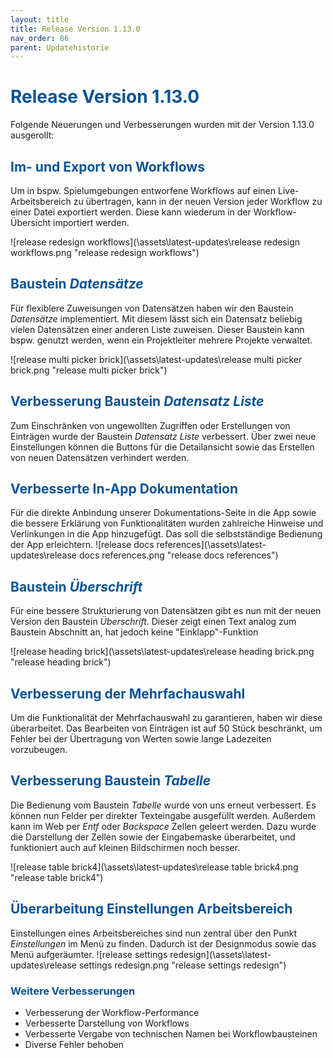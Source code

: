 ```yaml
---
layout: title
title: Release Version 1.13.0
nav_order: 86
parent: Updatehistorie
---
```


# <span style="color:#0b5394">**Release Version 1.13.0**</span>

Folgende Neuerungen und Verbesserungen wurden mit der Version 1.13.0 ausgerollt:

## <span style="color:#0b5394">**Im- und Export von Workflows**</span>

Um in bspw. Spielumgebungen entworfene Workflows auf einen Live-Arbeitsbereich zu übertragen, kann in der neuen Version jeder Workflow zu einer Datei exportiert werden. Diese kann wiederum in der Workflow-Übersicht importiert werden.

![release redesign workflows](\assets\latest-updates\release redesign workflows.png "release redesign workflows")

## <span style="color:#0b5394">**Baustein _Datensätze_**</span>

Für flexiblere Zuweisungen von Datensätzen haben wir den Baustein _Datensätze_ implementiert.
Mit diesem lässt sich ein Datensatz beliebig vielen Datensätzen einer anderen Liste zuweisen.
Dieser Baustein kann bspw. genutzt werden, wenn ein Projektleiter mehrere Projekte verwaltet.

![release multi picker brick](\assets\latest-updates\release multi picker brick.png "release multi picker brick")

## <span style="color:#0b5394">**Verbesserung Baustein _Datensatz Liste_**</span>

Zum Einschränken von ungewollten Zugriffen oder Erstellungen von Einträgen wurde der Baustein _Datensatz Liste_ verbessert. Über zwei neue Einstellungen können die Buttons für die Detailansicht sowie das Erstellen von neuen Datensätzen verhindert werden.

## <span style="color:#0b5394">**Verbesserte In-App Dokumentation**</span>

Für die direkte Anbindung unserer Dokumentations-Seite in die App sowie die bessere Erklärung von Funktionalitäten wurden zahlreiche Hinweise und Verlinkungen in die App hinzugefügt. Das soll die selbstständige Bedienung der App erleichtern.
![release docs references](\assets\latest-updates\release docs references.png "release docs references")

## <span style="color:#0b5394">**Baustein _Überschrift_**</span>

Für eine bessere Strukturierung von Datensätzen gibt es nun mit der neuen Version den Baustein _Überschrift_. Dieser zeigt einen Text analog zum Baustein Abschnitt an, hat jedoch keine "Einklapp"-Funktion

![release heading brick](\assets\latest-updates\release heading brick.png "release heading brick")

## <span style="color:#0b5394">**Verbesserung der Mehrfachauswahl**</span>

Um die Funktionalität der Mehrfachauswahl zu garantieren, haben wir diese überarbeitet. Das Bearbeiten von Einträgen ist auf 50 Stück beschränkt, um Fehler bei der Übertragung von Werten sowie lange Ladezeiten vorzubeugen.

## <span style="color:#0b5394">**Verbesserung Baustein _Tabelle_**</span>

Die Bedienung vom Baustein _Tabelle_ wurde von uns erneut verbessert. Es können nun Felder per direkter Texteingabe ausgefüllt werden. Außerdem kann im Web per _Entf_ oder _Backspace_ Zellen geleert werden. Dazu wurde die Darstellung der Zellen sowie der Eingabemaske überarbeitet, und funktioniert auch auf kleinen Bildschirmen noch besser.

![release table brick4](\assets\latest-updates\release table brick4.png "release table brick4")

## <span style="color:#0b5394">**Überarbeitung Einstellungen Arbeitsbereich**</span>

Einstellungen eines Arbeitsbereiches sind nun zentral über den Punkt _Einstellungen_ im Menü zu finden. Dadurch ist der Designmodus sowie das Menü aufgeräumter.
![release settings redesign](\assets\latest-updates\release settings redesign.png "release settings redesign")

### <span style="color:#0b5394">**Weitere Verbesserungen**</span>

-   Verbesserung der Workflow-Performance
-   Verbesserte Darstellung von Workflows
-   Verbesserte Vergabe von technischen Namen bei Workflowbausteinen
-   Diverse Fehler behoben

